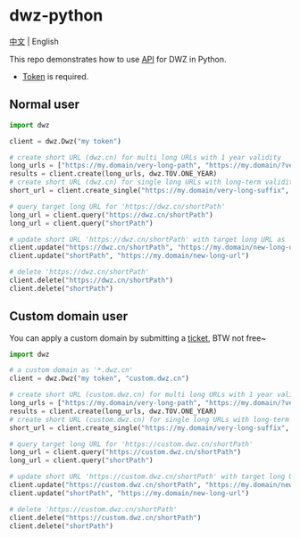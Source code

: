# dwz-python

[中文](README.md) | English

This repo demonstrates how to use [API](https://dwz.cn/console/apidoc/v3) for DWZ in Python.

* [Token](https://console.bce.baidu.com/dwz/#/dwz/token) is required.

## Normal user
```python
import dwz

client = dwz.Dwz("my token")

# create short URL (dwz.cn) for multi long URLs with 1 year validity
long_urls = ["https://my.domain/very-long-path", "https://my.domain/?very-long=query"]
results = client.create(long_urls, dwz.TOV.ONE_YEAR)
# create short URL (dwz.cn) for single long URLs with long-term validity
short_url = client.create_single("https://my.domain/very-long-suffix", dwz.TOV.LONG_TERM)

# query target long URL for 'https://dwz.cn/shortPath'
long_url = client.query("https://dwz.cn/shortPath")
long_url = client.query("shortPath")

# update short URL 'https://dwz.cn/shortPath' with target long URL as 'https://my.domain/new-long-url'
client.update("https://dwz.cn/shortPath", "https://my.domain/new-long-url")
client.update("shortPath", "https://my.domain/new-long-url")

# delete 'https://dwz.cn/shortPath'
client.delete("https://dwz.cn/shortPath")
client.delete("shortPath")
```
## Custom domain user
You can apply a custom domain by submitting a [ticket](https://ticket.bce.baidu.com/#/ticket/create~productId=188&questionId=706&channel=2),
BTW not free~
```python
import dwz

# a custom domain as '*.dwz.cn'
client = dwz.Dwz("my token", "custom.dwz.cn")

# create short URL (custom.dwz.cn) for multi long URLs with 1 year validity
long_urls = ["https://my.domain/very-long-path", "https://my.domain/?very-long=query"]
results = client.create(long_urls, dwz.TOV.ONE_YEAR)
# create short URL (custom.dwz.cn) for single long URLs with long-term validity
short_url = client.create_single("https://my.domain/very-long-suffix", dwz.TOV.LONG_TERM)

# query target long URL for 'https://custom.dwz.cn/shortPath'
long_url = client.query("https://custom.dwz.cn/shortPath")
long_url = client.query("shortPath")

# update short URL 'https://custom.dwz.cn/shortPath' with target long URL as 'https://my.domain/new-long-url'
client.update("https://custom.dwz.cn/shortPath", "https://my.domain/new-long-url")
client.update("shortPath", "https://my.domain/new-long-url")

# delete 'https://custom.dwz.cn/shortPath'
client.delete("https://custom.dwz.cn/shortPath")
client.delete("shortPath")
```